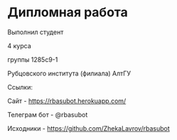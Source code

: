 # Дипломная работа

Выполнил студент

4 курса

группы 1285с9-1

Рубцовского института (филиала) АлтГУ

Ссылки:

Сайт - https://rbasubot.herokuapp.com/

Телеграм бот - @rbasubot

Исходники - https://github.com/ZhekaLavrov/rbasubot
